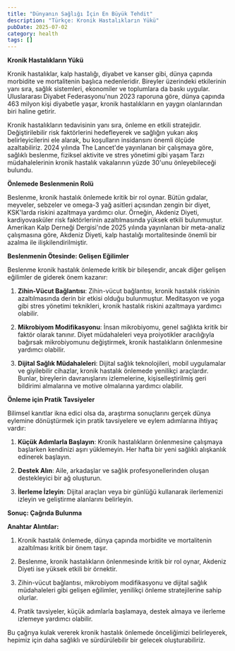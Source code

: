 ```yaml
---
title: "Dünyanın Sağlığı İçin En Büyük Tehdit"
description: "Türkçe: Kronik Hastalıkların Yükü"
pubDate: 2025-07-02
category: health
tags: []
---
```


**Kronik Hastalıkların Yükü**

Kronik hastalıklar, kalp hastalığı, diyabet ve kanser gibi, dünya çapında morbidite ve mortalitenin başlıca nedenleridir. Bireyler üzerindeki etkilerinin yanı sıra, sağlık sistemleri, ekonomiler ve toplumlara da baskı uygular. Uluslararası Diyabet Federasyonu'nun 2023 raporuna göre, dünya çapında 463 milyon kişi diyabetle yaşar, kronik hastalıkların en yaygın olanlarından biri haline getirir.

Kronik hastalıkların tedavisinin yanı sıra, önleme en etkili stratejidir. Değiştirilebilir risk faktörlerini hedefleyerek ve sağlığın yukarı akış belirleyicilerini ele alarak, bu koşulların insidansını önemli ölçüde azaltabiliriz. 2024 yılında The Lancet'de yayınlanan bir çalışmaya göre, sağlıklı beslenme, fiziksel aktivite ve stres yönetimi gibi yaşam Tarzı müdahalelerinin kronik hastalık vakalarının yüzde 30'unu önleyebileceği bulundu.

**Önlemede Beslenmenin Rolü**

Beslenme, kronik hastalık önlemede kritik bir rol oynar. Bütün gıdalar, meyveler, sebzeler ve omega-3 yağ asitleri açısından zengin bir diyet, KSK'larda riskini azaltmaya yardımcı olur. Örneğin, Akdeniz Diyeti, kardiyovasküler risk faktörlerinin azaltılmasında yüksek etkili bulunmuştur. Amerikan Kalp Derneği Dergisi'nde 2025 yılında yayınlanan bir meta-analiz çalışmasına göre, Akdeniz Diyeti, kalp hastalığı mortalitesinde önemli bir azalma ile ilişkilendirilmiştir.

**Beslenmenin Ötesinde: Gelişen Eğilimler**

Beslenme kronik hastalık önlemede kritik bir bileşendir, ancak diğer gelişen eğilimler de giderek önem kazanır:

1. **Zihin-Vücut Bağlantısı**: Zihin-vücut bağlantısı, kronik hastalık riskinin azaltılmasında derin bir etkisi olduğu bulunmuştur. Meditasyon ve yoga gibi stres yönetimi teknikleri, kronik hastalık riskini azaltmaya yardımcı olabilir.

2. **Mikrobiyom Modifikasyonu**: İnsan mikrobiyomu, genel sağlıkta kritik bir faktör olarak tanınır. Diyet müdahaleleri veya proiyotikler aracılığıyla bağırsak mikrobiyomunu değiştirmek, kronik hastalıkların önlenmesine yardımcı olabilir.

3. **Dijital Sağlık Müdahaleleri**: Dijital sağlık teknolojileri, mobil uygulamalar ve giyilebilir cihazlar, kronik hastalık önlemede yenilikçi araçlardır. Bunlar, bireylerin davranışlarını izlemelerine, kişiselleştirilmiş geri bildirimi almalarına ve motive olmalarına yardımcı olabilir.

**Önleme için Pratik Tavsiyeler**

Bilimsel kanıtlar ikna edici olsa da, araştırma sonuçlarını gerçek dünya eylemine dönüştürmek için pratik tavsiyelere ve eylem adımlarına ihtiyaç vardır:

1. **Küçük Adımlarla Başlayın**: Kronik hastalıkların önlenmesine çalışmaya başlarken kendinizi aşırı yüklemeyin. Her hafta bir yeni sağlıklı alışkanlık edinerek başlayın.

2. **Destek Alın**: Aile, arkadaşlar ve sağlık profesyonellerinden oluşan destekleyici bir ağ oluşturun.

3. **İlerleme İzleyin**: Dijital araçları veya bir günlüğü kullanarak ilerlemenizi izleyin ve geliştirme alanlarını belirleyin.

**Sonuç: Çağrıda Bulunma**

**Anahtar Alıntılar:**

1. Kronik hastalık önlemede, dünya çapında morbidite ve mortalitenin azaltılması kritik bir önem taşır.

2. Beslenme, kronik hastalıkların önlenmesinde kritik bir rol oynar, Akdeniz Diyeti ise yüksek etkili bir örnektir.

3. Zihin-vücut bağlantısı, mikrobiyom modifikasyonu ve dijital sağlık müdahaleleri gibi gelişen eğilimler, yenilikçi önleme stratejilerine sahip olurlar.

4. Pratik tavsiyeler, küçük adımlarla başlamaya, destek almaya ve ilerleme izlemeye yardımcı olabilir.

Bu çağrıya kulak vererek kronik hastalık önlemede önceliğimizi belirleyerek, hepimiz için daha sağlıklı ve sürdürülebilir bir gelecek oluşturabiliriz.